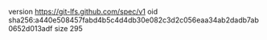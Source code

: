 version https://git-lfs.github.com/spec/v1
oid sha256:a440e508457fabd4b5c4d4db30e082c3d2c056eaa34ab2dadb7ab0652d013adf
size 295
